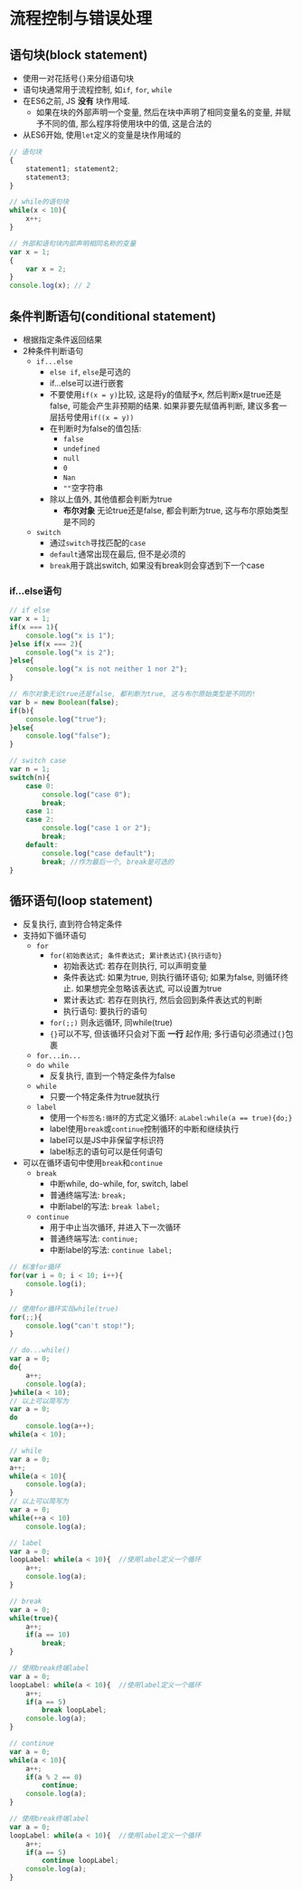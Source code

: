 # 流程控制与错误处理

## 语句块(block statement)

* 使用一对花括号`{}`来分组语句块
* 语句块通常用于流程控制, 如`if`, `for`, `while`
* 在ES6之前, JS **没有** 块作用域.
    - 如果在块的外部声明一个变量, 然后在块中声明了相同变量名的变量, 并赋予不同的值, 那么程序将使用块中的值, 这是合法的
* 从ES6开始, 使用`let`定义的变量是块作用域的

```javascript
// 语句块
{
    statement1; statement2;
    statement3;
}

// while的语句块
while(x < 10){
    x++;
}

// 外部和语句块内部声明相同名称的变量
var x = 1;
{
    var x = 2;
}
console.log(x); // 2
```

## 条件判断语句(conditional statement)

* 根据指定条件返回结果
* 2种条件判断语句
    - `if...else`
        - `else if`, `else`是可选的
        - if...else可以进行嵌套
        - 不要使用`if(x = y)`比较, 这是将y的值赋予x, 然后判断x是true还是false, 可能会产生非预期的结果. 如果非要先赋值再判断, 建议多套一层括号使用`if((x = y))`
        - 在判断时为false的值包括:
            - `false`
            - `undefined`
            - `null`
            - `0`
            - `Nan`
            - `""`空字符串
        - 除以上值外, 其他值都会判断为true
            - **布尔对象** 无论true还是false, 都会判断为true, 这与布尔原始类型是不同的
    - `switch`
        - 通过`switch`寻找匹配的`case`
        - `default`通常出现在最后, 但不是必须的
        - `break`用于跳出switch, 如果没有break则会穿透到下一个case

### if...else语句

```javascript
// if else
var x = 1;
if(x === 1){
    console.log("x is 1");
}else if(x === 2){
    console.log("x is 2");
}else{
    console.log("x is not neither 1 nor 2");
}

// 布尔对象无论true还是false, 都判断为true, 这与布尔原始类型是不同的!
var b = new Boolean(false);
if(b){
    console.log("true");
}else{
    console.log("false");
}

// switch case
var n = 1;
switch(n){
    case 0:
        console.log("case 0");
        break;
    case 1:
    case 2:
        console.log("case 1 or 2");
        break;
    default:
        console.log("case default");
        break; //作为最后一个, break是可选的
}
```

## 循环语句(loop statement)

* 反复执行, 直到符合特定条件
* 支持如下循环语句
    - `for`
        - `for(初始表达式; 条件表达式; 累计表达式){执行语句}`
            - 初始表达式: 若存在则执行, 可以声明变量
            - 条件表达式: 如果为true, 则执行循环语句; 如果为false, 则循环终止. 如果想完全忽略该表达式, 可以设置为true
            - 累计表达式: 若存在则执行, 然后会回到条件表达式的判断
            - 执行语句: 要执行的语句
        - `for(;;)` 则永远循环, 同while(true)
        - `{}`可以不写, 但该循环只会对下面 **一行** 起作用; 多行语句必须通过`{}`包裹
    - `for...in...`
    - `do while`
        - 反复执行, 直到一个特定条件为false
    - `while`
        - 只要一个特定条件为true就执行
    - `label`
        - 使用一个`标签名:循环`的方式定义循环: `aLabel:while(a == true){do;}`
        - label使用`break`或`continue`控制循环的中断和继续执行
        - label可以是JS中非保留字标识符
        - label标志的语句可以是任何语句
* 可以在循环语句中使用`break`和`continue`
    - `break`
        - 中断while, do-while, for, switch, label
        - 普通终端写法: `break;`
        - 中断label的写法: `break label;`
    - `continue`
        - 用于中止当次循环, 并进入下一次循环
        - 普通终端写法: `continue;`
        - 中断label的写法: `continue label;`

```javascript
// 标准for循环
for(var i = 0; i < 10; i++){
    console.log(i);
}

// 使用for循环实现while(true)
for(;;){
    console.log("can't stop!");
}

// do...while()
var a = 0;
do{
    a++;
    console.log(a);
}while(a < 10);
// 以上可以简写为
var a = 0;
do
    console.log(a++);
while(a < 10);

// while
var a = 0;
a++;
while(a < 10){
    console.log(a);
}
// 以上可以简写为
var a = 0;
while(++a < 10)
    console.log(a);

// label
var a = 0;
loopLabel: while(a < 10){  //使用label定义一个循环
    a++;
    console.log(a);
}

// break
var a = 0;
while(true){
    a++;
    if(a == 10)
        break;
}

// 使用break终端label
var a = 0;
loopLabel: while(a < 10){  //使用label定义一个循环
    a++;
    if(a == 5)
        break loopLabel;
    console.log(a);
}

// continue
var a = 0;
while(a < 10){
    a++;
    if(a % 2 == 0)
        continue;
    console.log(a);
}

// 使用break终端label
var a = 0;
loopLabel: while(a < 10){  //使用label定义一个循环
    a++;
    if(a == 5)
        continue loopLabel;
    console.log(a);
}
```
